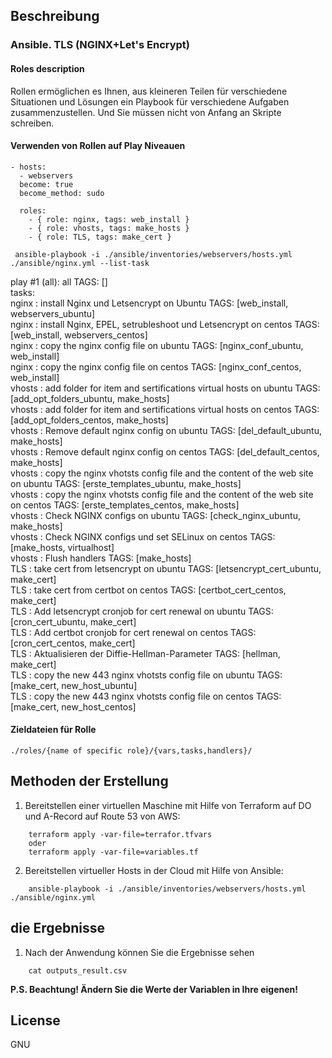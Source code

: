 ## Beschreibung

### Ansible. TLS (NGINX+Let's Encrypt)

#### Roles description

Rollen ermöglichen es Ihnen, aus kleineren Teilen für verschiedene Situationen und Lösungen ein Playbook für verschiedene Aufgaben zusammenzustellen. Und Sie müssen nicht von Anfang an Skripte schreiben.

#### Verwenden von Rollen auf Play Niveauen

```
- hosts: 
  - webservers
  become: true
  become_method: sudo
    
  roles:
    - { role: nginx, tags: web_install }
    - { role: vhosts, tags: make_hosts }
    - { role: TLS, tags: make_cert }

```

     ansible-playbook -i ./ansible/inventories/webservers/hosts.yml ./ansible/nginx.yml --list-task  

  play #1 (all): all    TAGS: []  
    tasks:  
      nginx : install Nginx und Letsencrypt on Ubuntu   TAGS: [web_install, webservers_ubuntu]  
      nginx : install Nginx, EPEL, setrubleshoot und Letsencrypt on centos  TAGS: [web_install, webservers_centos]  
      nginx : copy the nginx config file on ubuntu  TAGS: [nginx_conf_ubuntu, web_install]  
      nginx : copy the nginx config file on centos  TAGS: [nginx_conf_centos, web_install]  
      vhosts : add folder for item and sertifications virtual hosts on ubuntu   TAGS: [add_opt_folders_ubuntu, make_hosts]  
      vhosts : add folder for item and sertifications virtual hosts on centos   TAGS: [add_opt_folders_centos, make_hosts]  
      vhosts : Remove default nginx config on ubuntu    TAGS: [del_default_ubuntu, make_hosts]  
      vhosts : Remove default nginx config on centos    TAGS: [del_default_centos, make_hosts]  
      vhosts : copy the nginx vhotsts config file and the content of the web site on ubuntu TAGS: [erste_templates_ubuntu, make_hosts]  
      vhosts : copy the nginx vhotsts config file and the content of the web site on centos TAGS: [erste_templates_centos, make_hosts]  
      vhosts : Check NGINX configs on ubuntu    TAGS: [check_nginx_ubuntu, make_hosts]  
      vhosts : Check NGINX configs und set SELinux on centos    TAGS: [make_hosts, virtualhost]  
      vhosts : Flush handlers TAGS: [make_hosts]  
      TLS : take cert from letsencrypt on ubuntu    TAGS: [letsencrypt_cert_ubuntu, make_cert]  
      TLS : take cert from certbot on centos    TAGS: [certbot_cert_centos, make_cert]  
      TLS : Add letsencrypt cronjob for cert renewal on ubuntu  TAGS: [cron_cert_ubuntu, make_cert]  
      TLS : Add certbot cronjob for cert renewal on centos  TAGS: [cron_cert_centos, make_cert]  
      TLS : Aktualisieren der Diffie-Hellman-Parameter  TAGS: [hellman, make_cert]  
      TLS : copy the new 443 nginx vhotsts config file on ubuntu    TAGS: [make_cert, new_host_ubuntu]  
      TLS : copy the new 443 nginx vhotsts config file on centos    TAGS: [make_cert, new_host_centos]    
      

  
#### Zieldateien für Rolle

`./roles/{name of specific role}/{vars,tasks,handlers}/`

## Methoden der Erstellung

1. Bereitstellen einer virtuellen Maschine mit Hilfe von Terraform auf DO und A-Record auf Route 53 von AWS:

```shell
    terraform apply -var-file=terrafor.tfvars
    oder 
    terraform apply -var-file=variables.tf
```
2. Bereitstellen virtueller Hosts in der Cloud mit Hilfe von Ansible:

```shell
    ansible-playbook -i ./ansible/inventories/webservers/hosts.yml ./ansible/nginx.yml
```

## die Ergebnisse

1. Nach der Anwendung können Sie die Ergebnisse sehen

```shell
    cat outputs_result.csv
```
**P.S. Beachtung! Ändern Sie die Werte der Variablen in Ihre eigenen!**

## License

GNU
